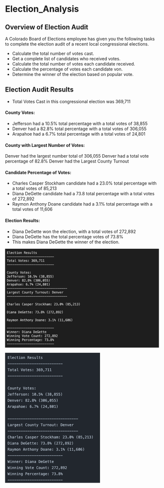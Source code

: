# Election_Analysis

## Overview of Election Audit

A Colorado Board of Elections employee has given you the following tasks to complete the election audit of a recent local congressional elections.

* Calculate the total number of votes cast.
* Get a complete list of candidates who received votes.
* Calculate the total number of votes each candidate received.
* Calculate the percentage of votes each candidate von.
* Determine the winner of the election based on popular vote.

## Election Audit Results

* Total Votes Cast in this congressional election was 369,711

#### County Votes:

* Jefferson had a 10.5% total percentage with a total votes of 38,855
* Denver had a 82.8% total percentage with a total votes of 306,055
* Arapahoe had a 6.7% total percentage with a total votes of 24,801

#### County with Largest Number of Votes:

Denver had the largest number total of 306,055
Denver had a total vote percentage of 82.8%
Denver had the Largest County Turnout

#### Candidate Percentage of Votes:

* Charles Casper Stockham candidate had a 23.0% total percentage with a total votes of 85,213
* Diana DeGette candidate had a 73.8 total percentage with a total votes of 272,892
* Raymon Anthony Doane candidate had a 3.1% total percentage with a total votes of 11,606

#### Election Results:

* Diana DeGette won the election, with a total votes of 272,892
* Diana DeGette has the total percentage votes of 73.8%
* This makes Diana DeGette the winner of the election.


![This is an image](https://github.com/paveenB/Election_Analysis/blob/main/terminal_output.png)

![This is an image](https://github.com/paveenB/Election_Analysis/blob/main/txt_output.png)




